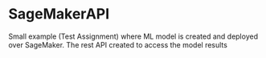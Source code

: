# SageMakerAPI
Small example (Test Assignment) where ML model is created and deployed over SageMaker. The rest API created to access the model results
